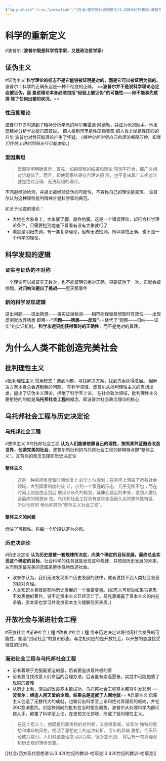 ```yaml
---
{"dg-publish":true,"permalink":"/社会/西方现代思想讲义/3.320世纪的教训-波普尔/","dgPassFrontmatter":true}
---
```



# 科学的重新定义
#波普尔 
(**波普尔既是科学哲学家，又是政治哲学家**)
## 证伪主义
#证伪主义
**科学理论的标志不是它能够被证明是对的，而是它可以被证明为错的**。
波普尔：科学的正确永远是一种不彻底的正确。
==**波普尔并不是说科学理论必定会被证伪，⽽ 是说理论本⾝必须包括“经验上被证伪”的可能性——你不能事先就排 除了任何出错的状况。**==
### 性压抑理论
波普尔17岁时遇到了精神分析学派的阿尔弗雷德·阿德勒，并成为他的助手，他发现精神分析学总能自圆其说。
把人推到河里是性压抑表现
把人救上岸是性压抑的升华
波普尔对性压抑理论产生了怀疑。
(*精神分析学用自己的理论解释万物，和我们传统上讲的阴阳五行可能类似。*)
### 爱因斯坦
>爱因斯坦明确表⽰：⾸先，如果观察的结果和理论 预测不符合，那⼴义相对论就错了。⽽且，即使观察结果符合理论预 测，也不意味着⼴义相对论就是绝对正确、⽆法超越的理论。

不回避经验检测，并提出被经验证伪的可能性，不宣称自己的理论是真理。
波普尔认为这种理性批判精神才是科学家的典范。

如关于地震的理论：
- 大地在大象身上，大象崴了脚，就会地震。这是一个错误理论，却符合科学理论条件，只需要挖到地底下看看有没有大象就行了
- 地震是阴阳失调，有一套复杂理论，但却无法检测。所以哪怕正确，也不是一个科学的理论。
## 科学发现的逻辑
### 证实与证伪的不对称
一个理论可以被证实无数次，也不能证明它绝对正确，只要证伪了一次，它就会被推翻。**对归纳法提出了挑战**——黑天鹅事件
### 新的科学发现逻辑
提出问题——提出猜想——事实证据检测——相符则保留猜想暂时有效性——出现反例就放弃猜想
即用==**“问题——猜想——反驳”**==替代了“观察——归纳——证实”的实证机制。
**科学永远只能获得暂时的正确性**，而不是绝对的真理。
# 为什么人类不能创造完美社会
## **批判理性主义**
#批判理性主义
惯用模式：遇到问题，寻找解决方案，找到方案获得进展。
但解决方案本身总会遇到新的问题。
在科学领域，波普尔从批判理性主义的思想出发，提出了证伪主义理论，拒绝了科学至上论。
在社会政治领域，批判理性主义要拒绝的的就是**乌托邦社会工程**的概念，即波普尔社会政治理论的核心
## 乌托邦社会工程与历史决定论
### 乌托邦社会工程
#整体主义 #乌托邦社会工程
**认为人们能够依靠自己的理性，按照某种蓝图去改造世界，创造完美的社会**，波普尔所批判的乌托邦社会工程的鲜明特点即”整体主义“。其背后的观念支撑即历史决定论
#### 整体主义
>这是⼀种空间维度和时间维度上 的全⽅位规划：在空间上涵盖了所有社会领域，⼤到国家制度的设 计，⼩到⼀个家庭的形态，⼏乎⽆所不包；⽽在时间上则是由近到远 地设计⻓久的规划，延伸到遥远的未来，直到⼈类社会最终的理想状 态。乌托邦社会⼯程具有这种全⾯⽽久远的整体性特征，所以他有时 候也称其为“整体主义社会⼯程”。

#### 整体主义的问题
低估了可错性。将每一个阶段认定为必然。
### 历史决定论
#历史决定论
**认为历史是被一套规律所决定，向某个确定的目标发展，最终总会实现这个确定的目标**。社会科学的任务就是发现这种规律，并预测历史发展的未来，从而制定最完美的蓝图来整体性地改造社会。
- 波普尔认为，我们无法发现那个历史发展的铁律，或者说找不到人类社会发展的绝对真理。
- 人类知识本身就是影响历史发展的一个重要变量。(如有人可能说如果马克思不发表他的著作，说不定资本主义已经灭亡了。马克思揭露了资本主义的内在矛盾，资本家也学习并改良资本主义缓解劳资矛盾。)
## 开放社会与渐进社会工程
#开放社会 #渐进社会工程 #改良 #社会工程
信奉历史决定论将封闭社会发展的可能性，塑造”封闭社会“的意识形态。与之相对应的是开放社会，以开放的态度接受理性的批判。
### 渐进社会工程与乌托邦社会工程
- 前者着眼于克服最紧迫的恶，后者要追求最终极的善
- 前者要寻找改善人们命运的合理办法，后者虽有崇高愿景，实践中可能加重了现实的苦难
- 从历史上看，渐进的改良基本能成功，乌托邦社会工程基本都将引发悲剧
==**波普尔：缔造人间天堂的企图，结果总是造就了人间地狱**==
#启蒙主义
启蒙主义创造了无数伟大的成就，也繁衍出科学至上论和绝对真理观的倾向，并在20C愈演愈烈。对这种倾向的批判在当时相当弱势，波普尔从处理科学内部问题入手，颠覆了科学至上论，在思想文化领域，形成了批判理性主义。
>在这个意义上，他既是启蒙传统的批判者，⼜是继承者。波普尔 独特的思想和雄辩的⻛格，推动了思想史上的这次转折。当年的异端 思想，今天已经成为常识。⼈们对这些理念习以为常，很少意识到， 背后有⼀次真理观和历史观的转折改变。

[[社会/西方现代思想讲义/3.420世纪的教训-哈耶克\|3.420世纪的教训-哈耶克]]